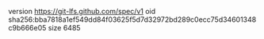 version https://git-lfs.github.com/spec/v1
oid sha256:bba7818a1ef549dd84f03625f5d7d32972bd289c0ecc75d34601348c9b666e05
size 6485
